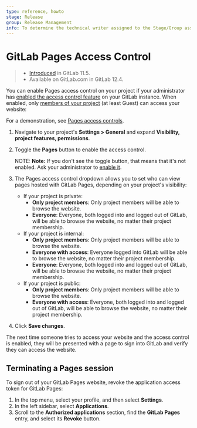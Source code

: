 ```yaml
---
type: reference, howto
stage: Release
group: Release Management
info: To determine the technical writer assigned to the Stage/Group associated with this page, see https://about.gitlab.com/handbook/engineering/ux/technical-writing/#designated-technical-writers
---
```


# GitLab Pages Access Control

> - [Introduced](https://gitlab.com/gitlab-org/gitlab-foss/-/issues/33422) in GitLab 11.5.
> - Available on GitLab.com in GitLab 12.4.

You can enable Pages access control on your project
if your administrator has [enabled the access control feature](../../../administration/pages/index.md#access-control)
on your GitLab instance. When enabled, only
[members of your project](../../permissions.md#project-members-permissions)
(at least Guest) can access your website:

<i class="fa fa-youtube-play youtube" aria-hidden="true"></i>
For a demonstration, see [Pages access controls](https://www.youtube.com/watch?v=tSPAr5mQYc8).

1. Navigate to your project's **Settings > General** and expand **Visibility, project features, permissions**.
1. Toggle the **Pages** button to enable the access control.

   NOTE: **Note:**
   If you don't see the toggle button, that means that it's not enabled.
   Ask your administrator to [enable it](../../../administration/pages/index.md#access-control).

1. The Pages access control dropdown allows you to set who can view pages hosted
   with GitLab Pages, depending on your project's visibility:

   - If your project is private:
     - **Only project members**: Only project members will be able to browse the website.
     - **Everyone**: Everyone, both logged into and logged out of GitLab, will be able to browse the website, no matter their project membership.
   - If your project is internal:
     - **Only project members**: Only project members will be able to browse the website.
     - **Everyone with access**: Everyone logged into GitLab will be able to browse the website, no matter their project membership.
     - **Everyone**: Everyone, both logged into and logged out of GitLab, will be able to browse the website, no matter their project membership.
   - If your project is public:
     - **Only project members**: Only project members will be able to browse the website.
     - **Everyone with access**: Everyone, both logged into and logged out of GitLab, will be able to browse the website, no matter their project membership.

1. Click **Save changes**.

The next time someone tries to access your website and the access control is
enabled, they will be presented with a page to sign into GitLab and verify they
can access the website.

## Terminating a Pages session

To sign out of your GitLab Pages website, revoke the application access token
for GitLab Pages:

1. In the top menu, select your profile, and then select **Settings**.
1. In the left sidebar, select **Applications**.
1. Scroll to the **Authorized applications** section, find the **GitLab Pages**
   entry, and select its **Revoke** button.
